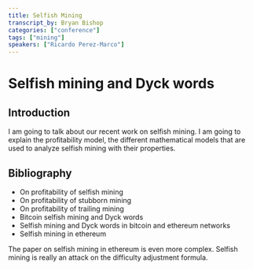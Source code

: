 ```yaml
---
title: Selfish Mining
transcript_by: Bryan Bishop
categories: ["conference"]
tags: ["mining"]
speakers: ["Ricardo Perez-Marco"]
---
```


# Selfish mining and Dyck words

## Introduction

I am going to talk about our recent work on selfish mining. I am going to explain the profitability model, the different mathematical models that are used to analyze selfish mining with their properties.

## Bibliography

- On profitability of selfish mining
- On profitability of stubborn mining
- On profitability of trailing mining
- Bitcoin selfish mining and Dyck words
- Selfish mining and Dyck words in bitcoin and ethereum networks
- Selfish mining in ethereum

The paper on selfish mining in ethereum is even more complex. Selfish mining is really an attack on the difficulty adjustment formula.
